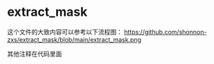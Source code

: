 # extract_mask
这个文件的大致内容可以参考以下流程图：
https://github.com/shonnon-zxs/extract_mask/blob/main/extract_mask.png

其他注释在代码里面
